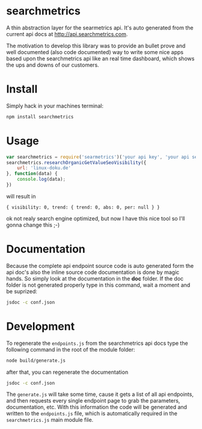 # searchmetrics
A thin abstraction layer for the searmetrics api. It's auto generated from the current api docs at http://api.searchmetrics.com.

The motivation to develop this library was to provide an bullet prove and well documented (also code documented) way to write some nice
apps based upon the searchmetrics api like an real time dashboard, which shows the ups and downs of our customers.

# Install
Simply hack in your machines terminal:
```bash
npm install searchmetrics
```

# Usage
```javascript
var searchmetrics = require('searmetrics')('your api key', 'your api secret');
searchmetrics.researchOrganicGetValueSeoVisibility({
	url: 'linux-doku.de'
}, function(data) {
	console.log(data);
})
```
will result in
```
{ visibility: 0, trend: { trend: 0, abs: 0, per: null } }
```
ok not realy search engine optimized, but now I have this nice tool so I'll gonna change this ;-)

# Documentation
Because the complete api endpoint source code is auto generated form the api doc's also the inline source code documentation is
done by magic hands. So simply look at the documentation in the **doc** folder. If the doc folder is not generated properly
type in this command, wait a moment and be suprized:
```bash
jsdoc -c conf.json
``` 

# Development
To regenerate the `endpoints.js` from the searchmetrics api docs type the following command in the root of the module folder:
```bash
node build/generate.js
```
after that, you can regenerate the documentation
```bash
jsdoc -c conf.json
```

The `generate.js` will take some time, cause it gets a list of all api endpoints, and then requests every single endpoint page to
grab the parameters, documentation, etc. With this information the code will be generated and written to the `endpoints.js` file,
which is automatically required in the `searchmetrics.js` main module file.